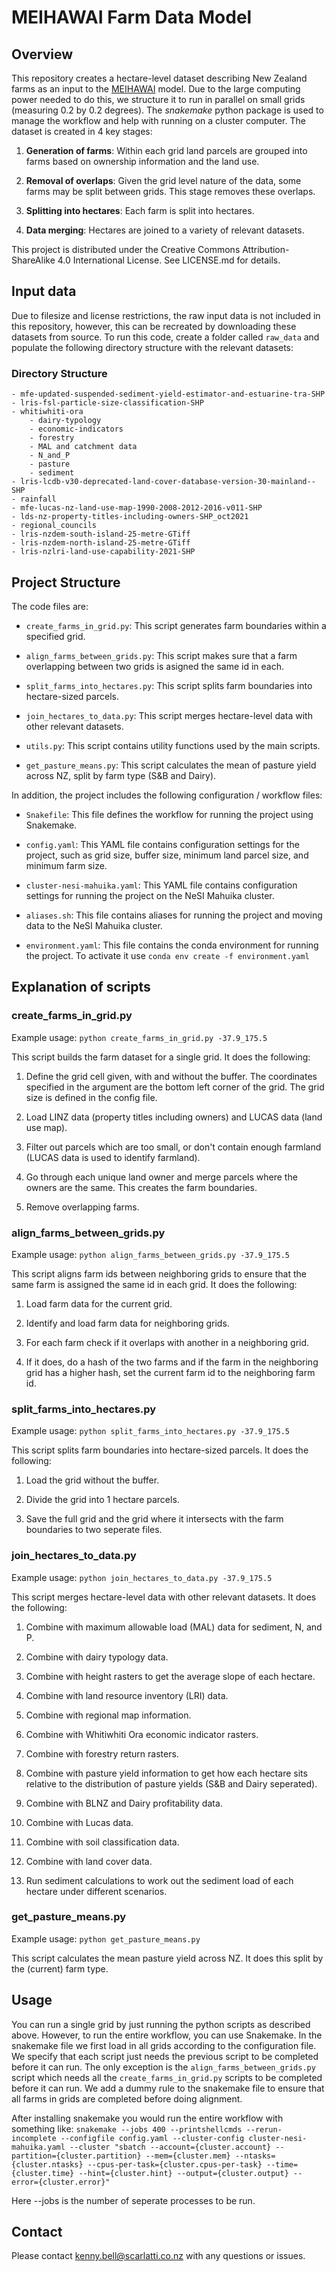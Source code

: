 # MEIHAWAI Farm Data Model

## Overview
This repository creates a hectare-level dataset describing New Zealand farms as an input to the [MEIHAWAI](https://github.com/scarlatti-nz/MEIHAWAI) model. Due to the large computing power needed to do this, we structure it to run in parallel on small grids (measuring 0.2 by 0.2 degrees). The *snakemake* python package is used to manage the workflow and help with running on a cluster computer.
The dataset is created in 4 key stages:

1. **Generation of farms**: Within each grid land parcels are grouped into farms based on ownership information and the land use.

2. **Removal of overlaps**: Given the grid level nature of the data, some farms may be split between grids. This stage removes these overlaps.

3. **Splitting into hectares**: Each farm is split into hectares.

4. **Data merging**: Hectares are joined to a variety of relevant datasets.


This project is distributed under the Creative Commons Attribution-ShareAlike 4.0 International License. See LICENSE.md for details.

## Input data
Due to filesize and license restrictions, the raw input data is not included in this repository, however, this can be recreated by downloading these datasets from source.
To run this code, create a folder called `raw_data` and populate the following directory structure with the relevant datasets:
### Directory Structure

```
- mfe-updated-suspended-sediment-yield-estimator-and-estuarine-tra-SHP
- lris-fsl-particle-size-classification-SHP
- whitiwhiti-ora
    - dairy-typology
    - economic-indicators
    - forestry
    - MAL and catchment data
    - N_and_P
    - pasture
    - sediment
- lris-lcdb-v30-deprecated-land-cover-database-version-30-mainland--SHP
- rainfall
- mfe-lucas-nz-land-use-map-1990-2008-2012-2016-v011-SHP
- lds-nz-property-titles-including-owners-SHP_oct2021
- regional_councils
- lris-nzdem-south-island-25-metre-GTiff
- lris-nzdem-north-island-25-metre-GTiff
- lris-nzlri-land-use-capability-2021-SHP
```


## Project Structure
The code files are:

- `create_farms_in_grid.py`: This script generates farm boundaries within a specified grid.
  
- `align_farms_between_grids.py`: This script makes sure that a farm overlapping between two grids is asigned the same id in each.  

- `split_farms_into_hectares.py`: This script splits farm boundaries into hectare-sized parcels.

- `join_hectares_to_data.py`: This script merges hectare-level data with other relevant datasets.

- `utils.py`: This script contains utility functions used by the main scripts.

- `get_pasture_means.py`: This script calculates the mean of pasture yield across NZ, split by farm type (S&B and Dairy).

In addition, the project includes the following configuration / workflow files:

- `Snakefile`: This file defines the workflow for running the project using Snakemake.

- `config.yaml`: This YAML file contains configuration settings for the project, such as grid size, buffer size, minimum land parcel size, and minimum farm size.

- `cluster-nesi-mahuika.yaml`: This YAML file contains configuration settings for running the project on the NeSI Mahuika cluster.

- `aliases.sh`: This file contains aliases for running the project and moving data to the NeSI Mahuika cluster.

- `environment.yaml`: This file contains the conda environment for running the project. To activate it use `conda env create -f environment.yaml`


## Explanation of scripts

### create_farms_in_grid.py

Example usage: `python create_farms_in_grid.py -37.9_175.5`

This script builds the farm dataset for a single grid. It does the following:

1. Define the grid cell given, with and without the buffer. The coordinates specified in the argument are the bottom left corner of the grid. The grid size is defined in the config file. 

2. Load LINZ data (property titles including owners) and LUCAS data (land use map).

3. Filter out parcels which are too small, or don't contain enough farmland (LUCAS data is used to identify farmland).

4. Go through each unique land owner and merge parcels where the owners are the same. This creates the farm boundaries.

5. Remove overlapping farms.

### align_farms_between_grids.py

Example usage: `python align_farms_between_grids.py -37.9_175.5`

This script aligns farm ids between neighboring grids to ensure that the same farm is assigned the same id in each grid. It does the following:

1. Load farm data for the current grid.

2. Identify and load farm data for neighboring grids.

3. For each farm check if it overlaps with another in a neighboring grid.

4. If it does, do a hash of the two farms and if the farm in the neighboring grid has a higher hash, set the current farm id to the neighboring farm id.

### split_farms_into_hectares.py

Example usage: `python split_farms_into_hectares.py -37.9_175.5`

This script splits farm boundaries into hectare-sized parcels. It does the following:

1. Load the grid without the buffer.

2. Divide the grid into 1 hectare parcels.

3. Save the full grid and the grid where it intersects with the farm boundaries to two seperate files.

### join_hectares_to_data.py

Example usage: `python join_hectares_to_data.py -37.9_175.5`

This script merges hectare-level data with other relevant datasets. It does the following:

1. Combine with maximum allowable load (MAL) data for sediment, N, and P.

2. Combine with dairy typology data.

3. Combine with height rasters to get the average slope of each hectare.

4. Combine with land resource inventory (LRI) data.

5. Combine with regional map information.

6. Combine with Whitiwhiti Ora economic indicator rasters.

7. Combine with forestry return rasters.

8. Combine with pasture yield information to get how each hectare sits relative to the distribution of pasture yields (S&B and Dairy seperated).

9. Combine with BLNZ and Dairy profitability data.

10. Combine with Lucas data.

11. Combine with soil classification data.

12. Combine with land cover data.

13. Run sediment calculations to work out the sediment load of each hectare under different scenarios. 

### get_pasture_means.py

Example usage: `python get_pasture_means.py`

This script calculates the mean pasture yield across NZ. It does this split by the (current) farm type.

## Usage

You can run a single grid by just running the python scripts as described above. However, to run the entire workflow, you can use Snakemake.
In the snakemake file we first load in all grids according to the configuration file. 
We specify that each script just needs the previous script to be completed before it can run.
The only exception is the `align_farms_between_grids.py` script which needs all the `create_farms_in_grid.py` scripts to be completed before it can run.
We add a dummy rule to the snakemake file to ensure that all farms in grids are completed before doing alignment. 

After installing snakemake you would run the entire workflow with something like:
`snakemake --jobs 400 --printshellcmds --rerun-incomplete --configfile config.yaml --cluster-config cluster-nesi-mahuika.yaml --cluster "sbatch --account={cluster.account} --partition={cluster.partition} --mem={cluster.mem} --ntasks={cluster.ntasks} --cpus-per-task={cluster.cpus-per-task} --time={cluster.time} --hint={cluster.hint} --output={cluster.output} --error={cluster.error}"`

Here --jobs is the number of seperate processes to be run.

## Contact

Please contact kenny.bell@scarlatti.co.nz with any questions or issues.
